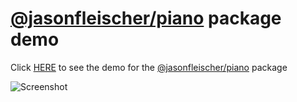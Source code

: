 # [@jasonfleischer/piano](https://www.npmjs.com/package/@jasonfleischer/piano) package demo

Click [HERE](https://jasonfleischer.github.io/npm-piano-demo/) to see the demo for the [@jasonfleischer/piano](https://www.npmjs.com/package/@jasonfleischer/piano) package

![Screenshot](https://jasonfleischer.github.io/npm-piano-demo/screenshot/screen.png "Screenshot")

